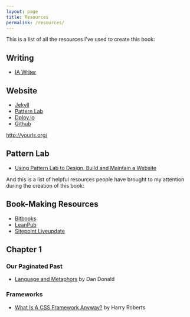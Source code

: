 ```yaml
---
layout: page
title: Resources
permalink: /resources/
---
```


This is a list of all the resources I've used to create this book:

## Writing
- [IA Writer](http://www.iawriter.com/mac/)

## Website
- [Jekyll](http://jekyllrb.com/)
- [Pattern Lab](http://patternlab.io/)
- [Dploy.io](http://dploy.io/)
- [Github](http://github.com)

http://yourls.org/

## Pattern Lab 
- [Using Pattern Lab to Design, Build and Maintain a Website](http://www.brianmuenzenmeyer.com/using-patternlab-to-design-build-and-maintain-a-website/)

And this is a list of helpful resources people have brought to my attention during the creation of this book:

## Book-Making Resources
- [Bitbooks](http://bitbooks.cc/)
- [LeanPub](https://leanpub.com/)
- [Sitepoint Liveupdate](https://learnable.com/liveupdate)


## Chapter 1
### Our Paginated Past
- [Language and Metaphors](http://breakthepage.com/from-edition/one/language-and-metaphors/) by Dan Donald


### Frameworks
- [What Is A CSS Framework Anyway?](https://speakerdeck.com/csswizardry/what-is-a-css-framework-anyway) by Harry Roberts